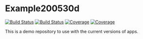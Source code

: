 # Example200530d

[![Build Status](https://travis-ci.com/onButtonUp/Example200530d.jl.svg?branch=master)](https://travis-ci.com/onButtonUp/Example200530d.jl)
[![Build Status](https://ci.appveyor.com/api/projects/status/github/onButtonUp/Example200530d.jl?svg=true)](https://ci.appveyor.com/project/onButtonUp/Example200530d-jl)
[![Coverage](https://codecov.io/gh/onButtonUp/Example200530d.jl/branch/master/graph/badge.svg)](https://codecov.io/gh/onButtonUp/Example200530d.jl)
[![Coverage](https://coveralls.io/repos/github/onButtonUp/Example200530d.jl/badge.svg?branch=master)](https://coveralls.io/github/onButtonUp/Example200530d.jl?branch=master)

This is a demo repository to use with the current versions of apps.
